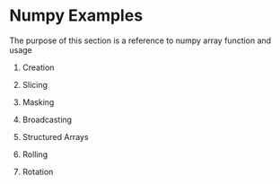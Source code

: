 # Numpy Examples

The purpose of this section is a reference to numpy array function and usage

1. Creation

2. Slicing

3. Masking

4. Broadcasting

5. Structured Arrays

6. Rolling

7. Rotation